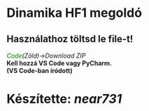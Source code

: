 # Dinamika HF1 megoldó

## Használathoz töltsd le file-t!

*<span style="color:green">Code</span>(Zöld)->Download ZIP*  
**Kell hozzá VS Code vagy PyCharm.**  
**(VS Code-ban íródott)**  

# Készítette: *near731*
